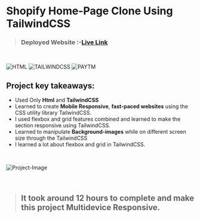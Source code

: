 # Shopify Home-Page Clone Using TailwindCSS

> ### **Deployed Website** :-[Live Link]()
<br>

![HTML](https://img.shields.io/badge/HTML5-oNLY-E34F26?style=for-the-badge&logo=HTML5)
![TAILWINDCSS](https://img.shields.io/badge/TAILWIND-CSS-06B6D4?style=for-the-badge&logo=TailwindCSS)
![PAYTM](https://img.shields.io/badge/ui-shopify.com-7AB55C?style=for-the-badge&logo=shopify)

## Project key takeaways:

  - Used Only **Html** and **TailwindCSS**
  - Learned to create **Mobile Responsive**, **fast-paced websites** using the CSS utility library TailwindCSS.
  - I used flexbox and grid features combined and learned to make the section responsive using TailwindCSS.
  - Learned to manipulate **Background-images** while on different screen size through the TailwindCSS
  - I learned a lot about flexbox and grid in TailwindCSS.

  <br>

![Project-Image]()

<br>

> ## It took around 12 hours to complete and make this project **Multidevice** Responsive.
